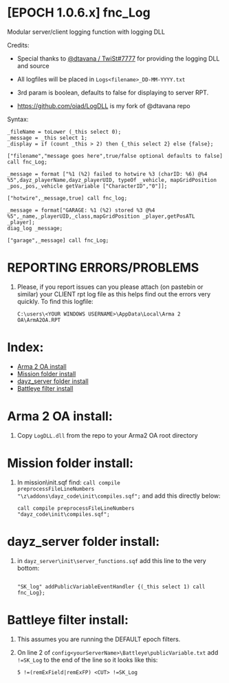 # [EPOCH 1.0.6.x] fnc_Log
Modular server/client logging function with logging DLL

Credits:
* Special thanks to [@dtavana / TwiSt#7777](https://github.com/dtavana/LogDLL) for providing the logging DLL and source

* All logfiles will be placed in <code>Logs\<filename>_DD-MM-YYYY.txt</code>
* 3rd param is boolean, defaults to false for displaying to server RPT.
* https://github.com/oiad/LogDLL is my fork of @dtavana repo

Syntax:

```sqf
_fileName = toLower (_this select 0);
_message = _this select 1;
_display = if (count _this > 2) then {_this select 2} else {false};
```

```sqf
["filename","message goes here",true/false optional defaults to false] call fnc_Log;
```

```sqf
_message = format ["%1 (%2) failed to hotwire %3 (charID: %6) @%4 %5",dayz_playerName,dayz_playerUID, typeOf _vehicle, mapGridPosition _pos,_pos,_vehicle getVariable ["CharacterID","0"]];

["hotwire",_message,true] call fnc_log;
```

```sqf
_message = format["GARAGE: %1 (%2) stored %3 @%4 %5",_name,_playerUID,_class,mapGridPosition _player,getPosATL _player];
diag_log _message;

["garage",_message] call fnc_Log;
```

# REPORTING ERRORS/PROBLEMS

1. Please, if you report issues can you please attach (on pastebin or similar) your CLIENT rpt log file as this helps find out the errors very quickly. To find this logfile:

	```sqf
	C:\users\<YOUR WINDOWS USERNAME>\AppData\Local\Arma 2 OA\ArmA2OA.RPT
	```

# Index:

* [Arma 2 OA install](https://github.com/oiad/scripts/tree/master/fnc_log#arma-2-oa-install)
* [Mission folder install](https://github.com/oiad/scripts/tree/master/fnc_log#mission-folder-install)
* [dayz_server folder install](https://github.com/oiad/scripts/tree/master/fnc_log#dayz_server-folder-install)
* [Battleye filter install](https://github.com/oiad/scripts/tree/master/fnc_log#battleye-filter-install)
	
# Arma 2 OA install:

1. Copy <code>LogDLL.dll</code> from the repo to your Arma2 OA root directory

# Mission folder install:

1. In mission\init.sqf find: <code>call compile preprocessFileLineNumbers "\z\addons\dayz_code\init\compiles.sqf";</code> and add this directly below:

	```sqf
	call compile preprocessFileLineNumbers "dayz_code\init\compiles.sqf";
	```

# dayz_server folder install:

1. in <code>dayz_server\init\server_functions.sqf</code> add this line to the very bottom:

	```sqf

	"SK_log" addPublicVariableEventHandler {(_this select 1) call fnc_Log};

	```

# Battleye filter install:

1. This assumes you are running the DEFAULT epoch filters.

2. On line 2 of <code>config\<yourServerName>\Battleye\publicVariable.txt</code> add <code>!=SK_Log</code> to the end of the line so it looks like this:
	```sqf
	5 !=(remExField|remExFP) <CUT> !=SK_Log
	```
